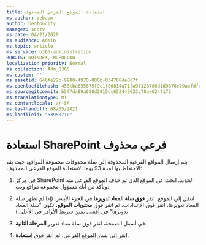 ```yaml
---
title: استعادة الموقع الفرعي المحذوف
ms.author: pebaum
author: bentoncity
manager: scotv
ms.date: 04/21/2020
ms.audience: Admin
ms.topic: article
ms.service: o365-administration
ROBOTS: NOINDEX, NOFOLLOW
localization_priority: Normal
ms.collection: Adm_O365
ms.custom: ''
ms.assetid: 646fe22b-9980-4970-800b-034788de0c7f
ms.openlocfilehash: 458cba655675f9c1f06814a71fa97128786d1d9676c29aefdfd752c2d26917d2
ms.sourcegitcommit: b5f7da89a650d2915dc652449623c78be6247175
ms.translationtype: MT
ms.contentlocale: ar-SA
ms.lasthandoff: 08/05/2021
ms.locfileid: "53958710"
---
```

# <a name="restore-a-deleted-sharepoint-subsite"></a>استعادة SharePoint فرعي محذوف

يتم إرسال المواقع الفرعية المحذوفة إلى سلة محذوفات مجموعة المواقع، حيث يتم الاحتفاظ بها لمدة 93 يوما. لاستعادة الموقع الفرعي المحذوف:
  
1. في مركز SharePoint الجديد، ابحث عن الموقع الذي تم حذف الموقع الفرعي منه وتأكد من أنك مسؤول مجموعة مواقع ويب. 
    
2. انتقل إلى الموقع. انقر **فوق سلة المعاد تدويرها** في الجزء الأيسر. (إذا لم تظهر سلة المعاد تدويرها، انقر فوق الإعدادات، ثم انقر فوق **محتويات الموقع.** تكون "سلة المعاد تدويرها" في أقصى يمين شريط الأوامر في الأعلى.)
    
3. في أسفل الصفحة، انقر فوق سلة معاد تدوير **المرحلة الثانية**.
    
4. انقر إلى يسار الموقع الفرعي، ثم انقر فوق **استعادة**.
    

